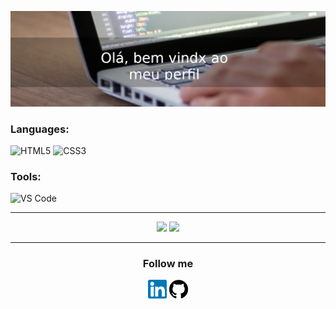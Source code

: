 ![Bem vindxs ao meu perfil!](https://github.com/ZenBrito/ZenBrito/blob/main/banner_github.png)

### Languages:

![HTML5](https://img.shields.io/static/v1?style=for-the-badge&logo=html5&message=HTML5&label=&color=E34F26&labelColor=000000)
![CSS3](https://img.shields.io/static/v1?style=for-the-badge&logo=css3&message=CSS3&label=&color=1572B6&labelColor=000000)

### Tools:
![VS Code](https://img.shields.io/static/v1?style=for-the-badge&logo=visual-studio-code&message=VS%20Code&label=&color=007ACC&labelColor=000000)

<hr>

<p align="center">    
    <img src = "https://github-readme-stats.vercel.app/api?username=zenbrito&show_icons=true&theme=dark&line_height=40">
    <img src = "https://github-readme-stats.vercel.app/api/top-langs/?username=zenbrito&theme=dark">
    <hr/>    
    <h3 align="center">Follow me</h3>
     <p align="center">
       <a href="https://www.linkedin.com/in/zen-s-brito-22a108204/"><img height="30" width="30" title="LinkedIn" src="https://raw.githubusercontent.com/ZenBrito/ZenBrito/main/img/linkedin.svg"/></a>
       <a href="https://github.com/ZenBrito"><img  height="30" width="30"  title="GitHub" src="https://raw.githubusercontent.com/ZenBrito/ZenBrito/main/img/github.svg"/></a>
    </p>
</p>
